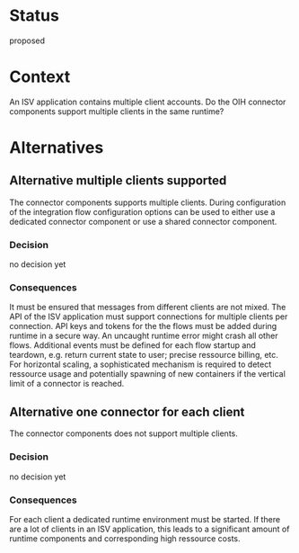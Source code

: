# Status
proposed

# Context
An ISV application contains multiple client accounts. Do the OIH connector components support multiple clients in the same runtime?

# Alternatives

## Alternative multiple clients supported
The connector components supports multiple clients. During configuration of the integration flow configuration options can be used to either use a dedicated connector component or use a shared connector component.

### Decision
no decision yet

### Consequences
It must be ensured that messages from different clients are not mixed.
The API of the ISV application must support connections for multiple clients per connection.
API keys and tokens for the the flows must be added during runtime in a secure way. 
An uncaught runtime error might crash all other flows.
Additional events must be defined for each flow startup and teardown, e.g. return current state to user; precise ressource billing, etc.
For horizontal scaling, a sophisticated mechanism is required to detect ressource usage and potentially spawning of new containers if the vertical limit of a connector is reached.

## Alternative one connector for each client
The connector components does not support multiple clients. 

### Decision
no decision yet

### Consequences
For each client a dedicated runtime environment must be started. If there are a lot of clients in an ISV application, this leads to a significant amount of runtime components and corresponding high ressource costs.
